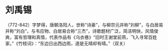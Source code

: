 # 刘禹锡
（772-842）字梦得，唐朝洛阳人，世称“诗豪”，与柳宗元并称“刘柳”，与白居易并称“刘白”，与韦应物、白居易合称“三杰”，诗歌题材广泛，简洁明快，风情俊爽，富有哲理和真情，代表作品有《乌衣巷》“旧时王谢堂前燕，飞入寻常百姓家。”《竹枝词》：“东边日出西边雨，道是无晴却有晴。”（双关）